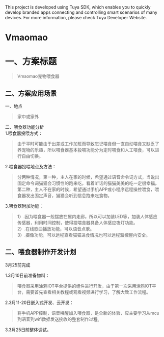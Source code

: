 This project is developed using Tuya SDK, which enables you to quickly develop branded apps connecting and controlling smart scenarios of many devices.         For more information, please check Tuya Developer Website.
# Vmaomao
一、方案标题
====
>Vmaomao宠物喂食器<br>

二、方案应用场景
-------
一、地点<br> 
>家中或家外

二、喂食器功能分析<br> 
1.喂食器投喂方式：<br> 
> 由于平时可能由于出差或工作加班而导致忘记喂食但一直自动喂食又缺乏了养宠物的乐趣，所以喂食器基本投喂功能分为定时喂食和人工喂食，可以进行自由切换。<br>

2.喂食器投喂地点及方法：<br> 
> 分两种情况，第一种，主人在家的时候，希望通过语音命令词方式，当说出固定命令词猫猫会习惯性的跑来吃，看着听话的猫猫美美的吃一定很幸福。第二种，主人不在家的时候，希望通过手机APP或小程序远程操控喂食，喂食器发出固定声音，猫猫会听到信息跑来吃食物。<br> 

3.喂食器附加功能：<br> 
> 1）.因为喂食器一般摆放在屋内走廊，所以可以加装LED等，加装人体感应传感器，利用时间控制，使得投喂食器具备人体感应夜灯功能。<br> 
> 2）.在线歌曲播放功能，可以语音点歌。<br> 
> 3）.摄像功能，可以远程查看猫猫进食情况也可以远程监控屋内安全。<br> 

二、喂食器制作开发计划
-------
3月25前完成

1.3月10日前准备物料：
> 喂食器采用涂鸦IOT平台提供的组件进行开发，由于第一次采用涂鸦IOT平台，需要首先查看相关教程或观看视频进行学习，了解大致工作流程。

2.3月11-20日嵌入式开发、云开发：
> 将手机APP控制，语音唤醒加入喂食器，是全新的体验，应主要学习从mcu到语音到wifi数据发送接收的整套制作过程。

3.3月25日前整体调试。


